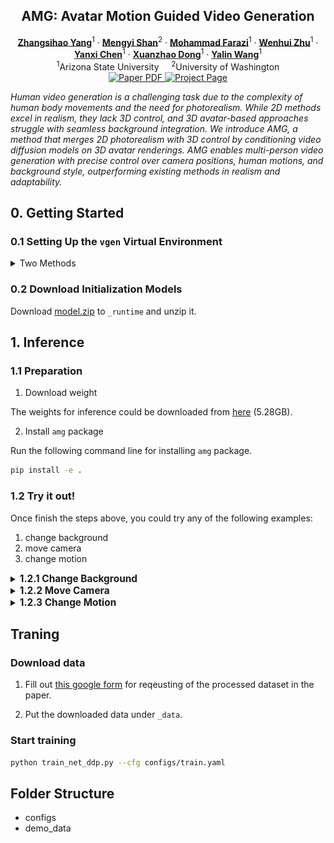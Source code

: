 <p align="center">

  <h2 align="center">AMG: Avatar Motion Guided Video Generation</h2>
  <p align="center">
    <a href="https://scholar.google.com/citations?user=VaRp0cMAAAAJ&hl=en"><strong>Zhangsihao Yang</strong></a><sup>1</sup>
    ·  
    <a href="https://shanmy.github.io/"><strong>Mengyi Shan</strong></a><sup>2</sup>
    ·
    <a href=""><strong>Mohammad Farazi</strong></a><sup>1</sup>
    ·
    <a href=""><strong>Wenhui Zhu</strong></a><sup>1</sup>
    ·
    <a href=""><strong>Yanxi Chen</strong></a><sup>1</sup>
    ·
    <a href=""><strong>Xuanzhao Dong</strong></a><sup>1</sup>
    ·
    <a href=""><strong>Yalin Wang</strong></a><sup>1</sup>
    <br>
    <sup>1</sup>Arizona State University &nbsp;&nbsp;&nbsp; <sup>2</sup>University of Washington
    </br>
        <a href="https://arxiv.org/abs/2409.01502">
        <img src='https://img.shields.io/badge/arXiv-AMG-green' alt='Paper PDF'>
        </a>
        <a href='https://zshyang.github.io/amg-website/'>
        <img src='https://img.shields.io/badge/Project_Page-AMG-blue' alt='Project Page'></a>
        <!-- <a href='https://youtu.be/VPJe6TyrT-Y'>
        <img src='https://img.shields.io/badge/YouTube-MagicPose-rgb(255, 0, 0)' alt='Youtube'></a> -->
     </br>
    <!-- <table align="center">
        <img src="./assets/demo1.gif">
        <img src="./assets/demo2.gif">
    </table> -->
</p>

_Human video generation is a challenging task due to the complexity of human body movements and the need for photorealism. While 2D methods excel in realism, they lack 3D control, and 3D avatar-based approaches struggle with seamless background integration. We introduce AMG, a method that merges 2D photorealism with 3D control by conditioning video diffusion models on 3D avatar renderings. AMG enables multi-person video generation with precise control over camera positions, human motions, and background style, outperforming existing methods in realism and adaptability._

## 0. Getting Started

### 0.1 Setting Up the `vgen` Virtual Environment

<details>
<summary>Two Methods</summary>

#### Method 1: With `sudo` Privileges

Follow the instructions from [vgen](https://github.com/ali-vilab/VGen).

You might need to install `diffusers` and other possible packages.

```bash
conda create -n vgen python=3.8
conda activate vgen

pip install torch==1.12.0+cu113 torchvision==0.13.0+cu113 torchaudio==0.12.0 --extra-index-url https://download.pytorch.org/whl/cu113

pip install -r requirements.txt -i https://pypi.tuna.tsinghua.edu.cn/simple

sudo apt-get update && apt-get install ffmpeg libsm6 libxext6  -y
```

#### Method 2: Using `slurm` and `mamba`

For slurm-based environments (`mamba` or `conda`), modified from [vgen](https://github.com/ali-vilab/VGen).

```bash
module load mamba/latest

module load cuda-11.3.1-gcc-12.1.0

mamba create -p /scratch/<user_id>/envs/vgen python=3.8 -y

mkdir -p /scratch/<user_id>/envs/vgen/opt
cd /scratch/<user_id>/envs/vgen/opt

git clone https://github.com/ali-vilab/VGen.git

pip install -r requirements.txt -i https://pypi.tuna.tsinghua.edu.cn/simple

pip install torch==2.2.0 torchvision torchaudio --extra-index-url https://download.pytorch.org/whl/cu113

python -m pip install diffusers==0.23.0
python -m pip install ffmpeg-python
```

</details>

### 0.2 Download Initialization Models

Download [model.zip](https://drive.google.com/file/d/1n979-fIwIBlxqavI_lJQFFrMUKcJwqjI/view?usp=sharing) to `_runtime` and unzip it.

## 1. Inference

### 1.1 Preparation

1. Download weight

The weights for inference could be downloaded from [here](https://drive.google.com/file/d/1g274tXyfaA45cy8IkaUJF39iVg5sQNTU/view?usp=sharing) (5.28GB).

2. Install `amg` package

Run the following command line for installing `amg` package.

```bash
pip install -e .
```

### 1.2 Try it out!

Once finish the steps above, you could try any of the following examples:

1. change background
2. move camera
3. change motion

<details>
<summary> <strong style="font-size: 1.10em;">1.2.1 Change Background</strong></summary>

Run the command below to get **change background** results:

```bash
python applications/change_background.py --cfg configs/applications/change_background/demo.yaml
```

The results are store under newly created folder `_demo_results/change_background`.
You should be able to see exact same results like the following:

<table align="center">
    <tr>
        <th style="text-align:center; width: 33%;">Input</th>
        <th style="text-align:center; width: 33%;">Reference</th>
        <th style="text-align:center; width: 33%;">Generated</th>
    </tr>
    <tr>
        <td colspan="3" align="center">
            <img src="./doc/change_background.gif" alt="GIF description">
        </td>
    </tr>
</table>

</details>

<details>

<summary> <strong style="font-size: 1.10em;">1.2.2 Move Camera</strong></summary>

Run the command below to get **move camera** results:

```bash
python applications/move_camera.py --cfg configs/applications/move_camera/demo.yaml
```

The results are store under newly created folder `_demo_results/move_camera`.
You should be able to see exact same results like the following:

<table align="center">
    <tr>
        <th style="text-align:center; width: 50%;">Input</th>
        <th style="text-align:center; width: 50%;">Generated</th>
    </tr>
    <tr>
        <td colspan="2" align="center">
            <img src="./doc/move_camera.gif" alt="GIF description">
        </td>
    </tr>
</table>

</details>

<details>
<summary> <strong style="font-size: 1.10em;">1.2.3 Change Motion</strong></summary>

Run the command below to get **change motion** results:

```bash
python applications/change_motion.py --cfg configs/applications/change_motion/demo.yaml
```

The results are store under newly created folder `_demo_results/change_motion`.
You should be able to see exact same results like the following:

<table align="center">
    <tr>
        <th style="text-align:center; width: 50%;">Generated</th>
        <th style="text-align:center; width: 50%;">Input</th>
    </tr>
    <tr>
        <td colspan="2" align="center">
            <img src="./doc/change_motion.gif" alt="GIF description">
        </td>
    </tr>
</table>

</details>

## Traning

### Download data

1. Fill out [this google form](https://forms.gle/xrx4sfAn7QAWgiXq9) for reqeusting of the processed dataset in the paper.

2. Put the downloaded data under `_data`.

### Start training

```bash
python train_net_ddp.py --cfg configs/train.yaml
```

## Folder Structure

- configs
- demo_data
